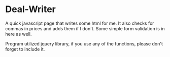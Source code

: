 # Deal-Writer
A quick javascript page that writes some html for me. It also checks for commas in prices and adds them if I don't. 
Some simple form validation is in here as well.

Program utilized jquery library, if you use any of the functions, please don't forget to include it.
